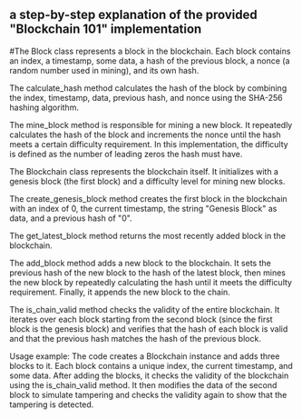 ## a step-by-step explanation of the provided "Blockchain 101" implementation

#The Block class represents a block in the blockchain. Each block contains an index, a timestamp, some data, a hash of the previous block, a nonce (a random number used in mining), and its own hash.

The calculate_hash method calculates the hash of the block by combining the index, timestamp, data, previous hash, and nonce using the SHA-256 hashing algorithm.

The mine_block method is responsible for mining a new block. It repeatedly calculates the hash of the block and increments the nonce until the hash meets a certain difficulty requirement. In this implementation, the difficulty is defined as the number of leading zeros the hash must have.

The Blockchain class represents the blockchain itself. It initializes with a genesis block (the first block) and a difficulty level for mining new blocks.

The create_genesis_block method creates the first block in the blockchain with an index of 0, the current timestamp, the string "Genesis Block" as data, and a previous hash of "0".

The get_latest_block method returns the most recently added block in the blockchain.

The add_block method adds a new block to the blockchain. It sets the previous hash of the new block to the hash of the latest block, then mines the new block by repeatedly calculating the hash until it meets the difficulty requirement. Finally, it appends the new block to the chain.

The is_chain_valid method checks the validity of the entire blockchain. It iterates over each block starting from the second block (since the first block is the genesis block) and verifies that the hash of each block is valid and that the previous hash matches the hash of the previous block.

Usage example: The code creates a Blockchain instance and adds three blocks to it. Each block contains a unique index, the current timestamp, and some data. After adding the blocks, it checks the validity of the blockchain using the is_chain_valid method. It then modifies the data of the second block to simulate tampering and checks the validity again to show that the tampering is detected.
